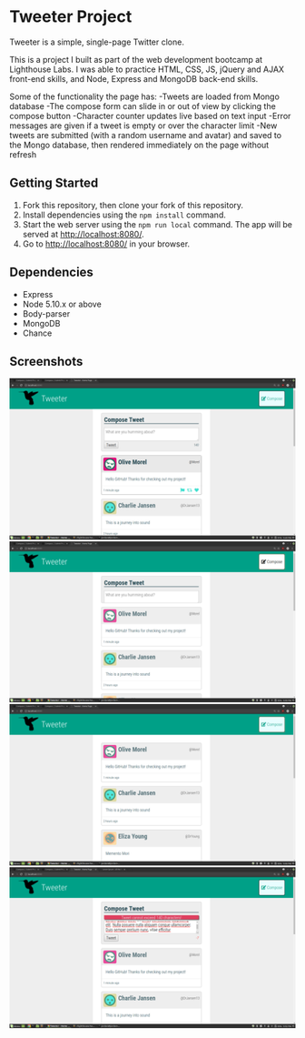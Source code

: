 # Tweeter Project

Tweeter is a simple, single-page Twitter clone.

This is a project I built as part of the web development bootcamp at Lighthouse Labs. I was able to practice HTML, CSS, JS, jQuery and AJAX front-end skills, and Node, Express and MongoDB back-end skills.

Some of the functionality the page has:
-Tweets are loaded from Mongo database
-The compose form can slide in or out of view by clicking the compose button
-Character counter updates live based on text input
-Error messages are given if a tweet is empty or over the character limit
-New tweets are submitted (with a random username and avatar) and saved
 to the Mongo database, then rendered immediately on the page without refresh

## Getting Started

1. Fork this repository, then clone your fork of this repository.
2. Install dependencies using the `npm install` command.
3. Start the web server using the `npm run local` command. The app will be served at <http://localhost:8080/>.
4. Go to <http://localhost:8080/> in your browser.

## Dependencies

- Express
- Node 5.10.x or above
- Body-parser
- MongoDB
- Chance

## Screenshots

!["Screenshot of Home page"](https://github.com/jordanyoungs/tweeter/blob/master/docs/Home.png?raw=true)
!["Screenshot during slide animation"](https://github.com/jordanyoungs/tweeter/blob/master/docs/Slide.png?raw=true)
!["Screenshot after slide, form is hidden"](https://github.com/jordanyoungs/tweeter/blob/master/docs/Slide2.png?raw=true)
!["Screenshot of Error message"](https://github.com/jordanyoungs/tweeter/blob/master/docs/Error.png?raw=true)